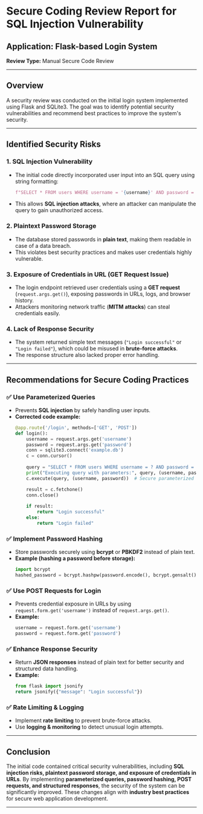 # Secure Coding Review Report for SQL Injection Vulnerability

## Application: Flask-based Login System  
**Review Type:** Manual Secure Code Review  

---

## Overview  
A security review was conducted on the initial login system implemented using Flask and SQLite3. The goal was to identify potential security vulnerabilities and recommend best practices to improve the system's security.  

---

## Identified Security Risks  

### 1. SQL Injection Vulnerability  
- The initial code directly incorporated user input into an SQL query using string formatting:  
  ```python
  f"SELECT * FROM users WHERE username = '{username}' AND password = '{password}'"
  ```
- This allows **SQL injection attacks**, where an attacker can manipulate the query to gain unauthorized access.  

### 2. Plaintext Password Storage  
- The database stored passwords in **plain text**, making them readable in case of a data breach.  
- This violates best security practices and makes user credentials highly vulnerable.  

### 3. Exposure of Credentials in URL (GET Request Issue)  
- The login endpoint retrieved user credentials using a **GET request** (`request.args.get()`), exposing passwords in URLs, logs, and browser history.  
- Attackers monitoring network traffic (**MITM attacks**) can steal credentials easily.  

### 4. Lack of Response Security  
- The system returned simple text messages (`"Login successful"` or `"Login failed"`), which could be misused in **brute-force attacks**.  
- The response structure also lacked proper error handling.  

---

## Recommendations for Secure Coding Practices  

### ✅ Use Parameterized Queries  
- Prevents **SQL injection** by safely handling user inputs.  
- **Corrected code example:**  
  ```python
  @app.route('/login', methods=['GET', 'POST'])
  def login():
      username = request.args.get('username')
      password = request.args.get('password')
      conn = sqlite3.connect('example.db')
      c = conn.cursor()
      
      query = "SELECT * FROM users WHERE username = ? AND password = ?"
      print("Executing query with parameters:", query, (username, password))  
      c.execute(query, (username, password))  # Secure parameterized query
  
      result = c.fetchone()
      conn.close()
      
      if result:
          return "Login successful"
      else:
          return "Login failed"
  ```

### ✅ Implement Password Hashing  
- Store passwords securely using **bcrypt** or **PBKDF2** instead of plain text.  
- **Example (hashing a password before storage):**  
  ```python
  import bcrypt
  hashed_password = bcrypt.hashpw(password.encode(), bcrypt.gensalt())
  ```

### ✅ Use POST Requests for Login  
- Prevents credential exposure in URLs by using `request.form.get('username')` instead of `request.args.get()`.  
- **Example:**  
  ```python
  username = request.form.get('username')
  password = request.form.get('password')
  ```

### ✅ Enhance Response Security  
- Return **JSON responses** instead of plain text for better security and structured data handling.  
- **Example:**  
  ```python
  from flask import jsonify
  return jsonify({"message": "Login successful"})
  ```

### ✅ Rate Limiting & Logging  
- Implement **rate limiting** to prevent brute-force attacks.  
- Use **logging & monitoring** to detect unusual login attempts.  

---

## Conclusion  
The initial code contained critical security vulnerabilities, including **SQL injection risks, plaintext password storage, and exposure of credentials in URLs**. By implementing **parameterized queries, password hashing, POST requests, and structured responses**, the security of the system can be significantly improved. These changes align with **industry best practices** for secure web application development.  

---

  

